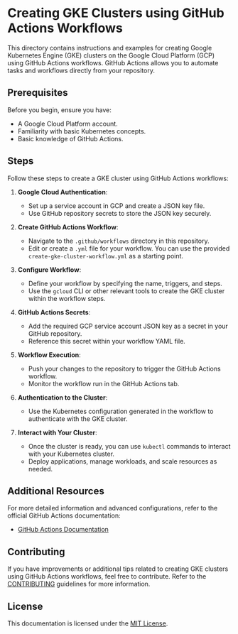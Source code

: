 # Creating GKE Clusters using GitHub Actions Workflows

This directory contains instructions and examples for creating Google Kubernetes Engine (GKE) clusters on the Google Cloud Platform (GCP) using GitHub Actions workflows. GitHub Actions allows you to automate tasks and workflows directly from your repository.

## Prerequisites

Before you begin, ensure you have:

- A Google Cloud Platform account.
- Familiarity with basic Kubernetes concepts.
- Basic knowledge of GitHub Actions.

## Steps

Follow these steps to create a GKE cluster using GitHub Actions workflows:

1. **Google Cloud Authentication**:
   - Set up a service account in GCP and create a JSON key file.
   - Use GitHub repository secrets to store the JSON key securely.

2. **Create GitHub Actions Workflow**:
   - Navigate to the `.github/workflows` directory in this repository.
   - Edit or create a `.yml` file for your workflow. You can use the provided `create-gke-cluster-workflow.yml` as a starting point.

3. **Configure Workflow**:
   - Define your workflow by specifying the name, triggers, and steps.
   - Use the `gcloud` CLI or other relevant tools to create the GKE cluster within the workflow steps.

4. **GitHub Actions Secrets**:
   - Add the required GCP service account JSON key as a secret in your GitHub repository.
   - Reference this secret within your workflow YAML file.

5. **Workflow Execution**:
   - Push your changes to the repository to trigger the GitHub Actions workflow.
   - Monitor the workflow run in the GitHub Actions tab.

6. **Authentication to the Cluster**:
   - Use the Kubernetes configuration generated in the workflow to authenticate with the GKE cluster.

7. **Interact with Your Cluster**:
   - Once the cluster is ready, you can use `kubectl` commands to interact with your Kubernetes cluster.
   - Deploy applications, manage workloads, and scale resources as needed.

## Additional Resources

For more detailed information and advanced configurations, refer to the official GitHub Actions documentation:
- [GitHub Actions Documentation](https://docs.github.com/en/actions)

## Contributing

If you have improvements or additional tips related to creating GKE clusters using GitHub Actions workflows, feel free to contribute. Refer to the [CONTRIBUTING](../CONTRIBUTING.md) guidelines for more information.

## License

This documentation is licensed under the [MIT License](../LICENSE).

